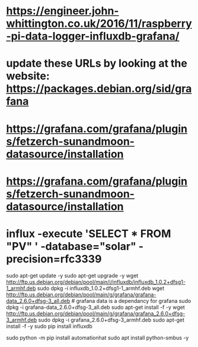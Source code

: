 # https://engineer.john-whittington.co.uk/2016/11/raspberry-pi-data-logger-influxdb-grafana/
# update these URLs by looking at the website: https://packages.debian.org/sid/grafana
# https://grafana.com/grafana/plugins/fetzerch-sunandmoon-datasource/installation
# https://grafana.com/grafana/plugins/fetzerch-sunandmoon-datasource/installation
# influx -execute 'SELECT * FROM "PV" ' -database="solar" -precision=rfc3339

sudo apt-get update -y
sudo apt-get upgrade -y
wget http://ftp.us.debian.org/debian/pool/main/i/influxdb/influxdb_1.0.2+dfsg1-1_armhf.deb
sudo dpkg -i influxdb_1.0.2+dfsg1-1_armhf.deb
wget http://ftp.us.debian.org/debian/pool/main/g/grafana/grafana-data_2.6.0+dfsg-3_all.deb # grafana data is a dependancy for grafana
sudo dpkg -i grafana-data_2.6.0+dfsg-3_all.deb
sudo apt-get install -f -y
wget http://ftp.us.debian.org/debian/pool/main/g/grafana/grafana_2.6.0+dfsg-3_armhf.deb
sudo dpkg -i grafana_2.6.0+dfsg-3_armhf.deb
sudo apt-get install -f -y
sudo pip install influxdb

sudo python -m pip install automationhat
sudo apt install python-smbus -y

